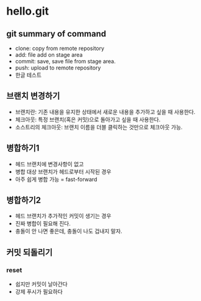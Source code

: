 # hello.git

## git summary of command

- clone: copy from remote repository
- add: file add on stage area
- commit: save, save file from stage area.
- push: upload to remote repository
- 한글 테스트

## 브랜치 변경하기

- 브랜치란: 기존 내용을 유지한 상태에서 새로운 내용을 추가하고 싶을 때 사용한다.
- 체크아웃: 특정 브랜치(혹은 커밋)으로 돌아가고 싶을 때 사용한다.
- 소스트리의 체크아웃: 브랜치 이름을 더블 클릭하는 것만으로 체크아웃 가능.

## 병합하기1
- 헤드 브랜치에 변경사항이 없고
- 병합 대상 브랜치가 헤드로부터 시작된 경우
- 아주 쉽게 병합 가능 = fast-forward

## 병합하기2
- 헤드 브랜치가 추가적인 커밋이 생기는 경우
- 진짜 병합이 필요해 진다.
- 충돌이 안 나면 좋은데, 충돌이 나도 겁내지 말자.

## 커밋 되돌리기

### reset

- 쉽지만 커밋이 날아간다
- 강제 푸시가 필요하다